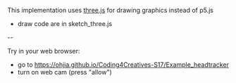 This implementation uses [three.js](https://threejs.org/) for drawing graphics instead of p5.js
* draw code are in sketch_three.js

--

Try in your web browser:

* go to https://ohjia.github.io/Coding4Creatives-S17/Example_headtracker
* turn on web cam (press "allow")